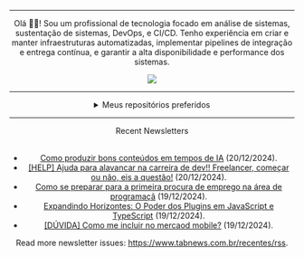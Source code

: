 <div align="center">
<hr>
<p>Olá 👋🏾! Sou um profissional de tecnologia focado em análise de sistemas, sustentação de sistemas, DevOps, e CI/CD. Tenho experiência em criar e manter infraestruturas automatizadas, implementar pipelines de integração e entrega contínua, e garantir a alta disponibilidade e performance dos sistemas.</p>
  <img src="https://media.giphy.com/media/yAGIvCiwPJn5C/giphy.gif">
<hr>
  <details>
  <summary>Meus repositórios preferidos</summary>
  <br />
  Alguns dos meus melhores repositórios:
  <br />
<br />
  <ul><li><a href=https://github.com/KubeNerd/aluratube target="_blank" rel="noopener noreferrer">KubeNerd/aluratube</a> (<b>0</b> ✨ and <b>0</b> 🍴): Aluratube - Desenvolvido durante a imersão React da Alura no final de 2022</li><li><a href=https://github.com/KubeNerd/nlw-ia target="_blank" rel="noopener noreferrer">KubeNerd/nlw-ia</a> (<b>0</b> ✨ and <b>0</b> 🍴): Projeto desenvolvido durante a NLW IA - Usando a API da OPENAI</li><li><a href=https://github.com/KubeNerd/nlw-journey-ia target="_blank" rel="noopener noreferrer">KubeNerd/nlw-journey-ia</a> (<b>0</b> ✨ and <b>0</b> 🍴): NLW IA - Agent de viagens usando python + langchain + GPT</li>
<li>More coming soon :).</li>
</ul>
  </details>
  <hr/>
    <summary>Recent Newsletters</summary>
  <br />
  <ul>
    <li><a href=https://www.tabnews.com.br/fabricioevieira/como-produzir-bons-conteudos-em-tempos-de-ia target="_blank" rel="noopener noreferrer">Como produzir bons conteúdos em tempos de IA</a> (20/12/2024).</li><li><a href=https://www.tabnews.com.br/quaker/help-ajuda-para-alavancar-na-carreira-de-dev-freelancer-comecar-ou-nao-eis-a-questao target="_blank" rel="noopener noreferrer">[HELP] Ajuda para alavancar na carreira de dev!! Freelancer, começar ou não, eis a questão!</a> (20/12/2024).</li><li><a href=https://www.tabnews.com.br/joleite66/como-se-preparar-para-a-primeira-procura-de-emprego-na-area-de-programaca target="_blank" rel="noopener noreferrer">Como se preparar para a primeira procura de emprego na área de programaçã</a> (19/12/2024).</li><li><a href=https://www.tabnews.com.br/ktfth/expandindo-horizontes-o-poder-dos-plugins-em-javascript-e-typescript target="_blank" rel="noopener noreferrer">Expandindo Horizontes: O Poder dos Plugins em JavaScript e TypeScript</a> (19/12/2024).</li><li><a href=https://www.tabnews.com.br/Kelabr/duvida-como-me-incluir-no-mercaod-mobile target="_blank" rel="noopener noreferrer">[DÚVIDA] Como me incluir no mercaod mobile?</a> (19/12/2024).</li>
  </ul>
<p>Read more newsletter issues: <a href="https://www.tabnews.com.br/recentes/rss">https://www.tabnews.com.br/recentes/rss</a>.</p>
  </details>
